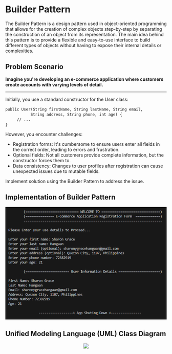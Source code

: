 # Builder Pattern
The Builder Pattern is a design pattern used in object-oriented programming that allows for the creation of complex objects step-by-step by separating the construction of an object from its representation. The main idea behind this pattern is to provide a flexible and easy-to-use interface to build different types of objects without having to expose their internal details or complexities.


## Problem Scenario

**Imagine you're developing an e-commerce application where customers create accounts with varying levels of detail.**
____________________________________________________________________


Initially, you use a standard constructor for the User class:

```
public User(String firstName, String lastName, String email,
           String address, String phone, int age) {
     // ...
}
```

However, you encounter challenges:
<ul>
<li>Registration forms: It's cumbersome to ensure users enter all fields in the correct order, leading to errors and frustration.</li>
<li>Optional fields: Not all customers provide complete information, but the constructor forces them to.</li>
<li>Data consistency: Changes to user profiles after registration can cause unexpected issues due to mutable fields.</li>
</ul>

Implement solution using the Builder Pattern to address the issue.

## Implementation of Builder Pattern

<p align="center">
    <img src="sample output.png" alt="Centered Image" />
</p>

##  Unified Modeling Language (UML) Class Diagram
<p align="center">
  <img src="https://github.com/SG-Hangaan/Builder-Pattern/assets/127215110/ea53c3f3-8050-4ad2-b265-4e40c30c64ee"/>
</p>

